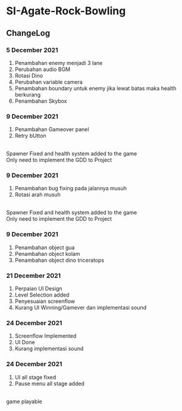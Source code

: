 # SI-Agate-Rock-Bowling
## ChangeLog
### 5 December 2021
1. Penambahan enemy menjadi 3 lane
2. Perubahan audio BGM
3. Rotasi Dino
4. Perubahan variable camera
5. Penambahan boundary untuk enemy jika lewat batas maka health berkurang
6. Penambahan Skybox

### 9 December 2021
1. Penambahan Gameover panel
2. Retry bUtton

<br />
Spawner Fixed and health system added to the game
<br />
Only need to implement the GDD to Project

### 9 December 2021
1. Penambahan bug fixing pada jalannya musuh
2. Rotasi arah musuh

<br />
Spawner Fixed and health system added to the game
<br />
Only need to implement the GDD to Project

### 9 December 2021
1. Penambahan object gua
2. Penambahan object kolam
3. Penambahan object dino triceratops

### 21 December 2021
1. Perpaian UI Design
2. Level Selection added
3. Penyesuaian screenflow
4. Kurang UI Winning/Gamever dan implementasi sound 

### 24 December 2021
1. Screenflow Implemented
2. UI Done
3. Kurang implementasi sound 

### 24 December 2021
1. UI all stage fixed
2. Pause menu all stage added

<br />
game playable
<br />

